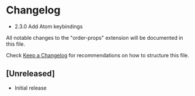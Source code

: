 # Changelog

- 2.3.0 Add Atom keybindings

All notable changes to the "order-props" extension will be documented in this file.

Check [Keep a Changelog](http://keepachangelog.com/) for recommendations on how to structure this file.

## [Unreleased]
- Initial release
